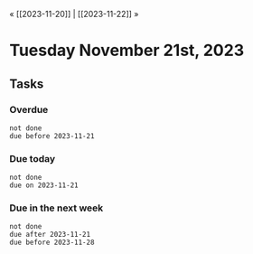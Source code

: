 « [[2023-11-20]] | [[2023-11-22]] » 
# Tuesday November 21st, 2023

## Tasks
### Overdue
```tasks
not done
due before 2023-11-21
```

### Due today
```tasks
not done
due on 2023-11-21
```

### Due in the next week
```tasks
not done
due after 2023-11-21
due before 2023-11-28
```